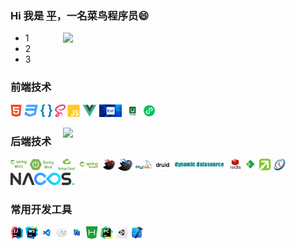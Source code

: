 ### Hi 我是 [平](https://monkey.blog.xpyvip.top/)，一名菜鸟程序员😄 
<img align="right" width="420" src="https://github-readme-stats.vercel.app/api?username=xpy865934&show_icons=true&icon_color=CE1D2D&text_color=718096&bg_color=ffffff&hide_title=true" />

- 1
- 2
- 3

### 前端技术
<code><img height="20" src="./img/html.png" title="html" /></code>
<code><img height="20" src="./img/css.png" title="css" /></code>
<code><img height="20" src="./img/less.png" title="less" /></code>
<code><img height="20" src="./img/sass.png" title="sass" /></code>
<code><img height="20" src="./img/javascript.png" title="javascript" /></code>
<code><img height="20" src="./img/vue.png" title="vue" /></code>
<code><img height="20" src="./img/extjs.png" title="extjs" /></code>
<code><img height="20" src="./img/uniapp.png" title="uniapp" /></code>
<code><img height="20" src="./img/wxapp.png" title="微信小程序" /></code>

<img align="right" width="420" src="https://github-readme-stats.vercel.app/api/top-langs/?username=xpy865934&layout=compact"/>

### 后端技术
<code><img height="20" src="./img/springmvc.png" title="spring mvc" /></code>
<code><img height="20" src="./img/springboot.png" title="springboot" /></code>
<code><img height="20" src="./img/springcloud.png" title="springcloud" /></code>
<code><img height="20" src="./img/springsecurity.png" title="Spring Security" /></code>
<code><img height="20" src="./img/mybatis.png" title="mybatis" /></code>
<code><img height="20" src="./img/mybatisplus.png" title="mybatisplus" /></code>
<code><img height="20" src="./img/mysql.png" title="mysql" /></code>
<code><img height="20" src="./img/druid.png" title="druid" /></code>
<code><img height="20" src="./img/dynamicdatasource.png" title="Dynamic Datasource" /></code>
<code><img height="20" src="./img/redis.png" title="redis" /></code>
<code><img height="20" src="./img/activiti.png" title="activiti" /></code>
<code><img height="20" src="./img/flowable.png" title="flowable" /></code>
<code><img height="20" src="./img/quartz.png" title="Quartz" /></code>
<code><img height="20" src="./img/nacos.png" title="nacos" /></code>

### 常用开发工具
<code><img height="20" src="./img/idea.png" title="IntelliJ IDEA" /></code>
<code><img height="20" src="./img/webstorm.png" title="Webstorm" /></code>
<code><img height="20" src="./img/vscode.png" title="vscode" /></code>
<code><img height="20" src="./img/wxtool.png" title="微信开发者工具" /></code>
<code><img height="20" src="./img/androidstudio.png" title="Android Studio" /></code>
<code><img height="20" src="./img/hbuilderx.png" title="HBuilderX" /></code>
<code><img height="20" src="./img/pycharm.png" title="PyCharm" /></code>
<code><img height="20" src="./img/unity.png" title="Unity" /></code>
<code><img height="20" src="./img/xcode.png" title="Xcode" /></code>
